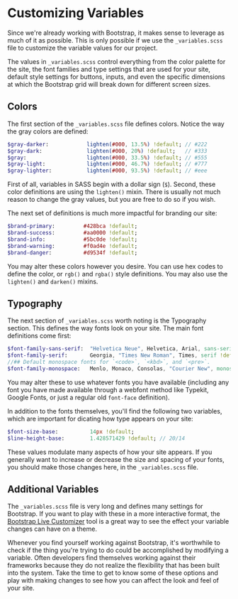 # Customizing Variables

Since we're already working with Bootstrap, it makes sense to leverage as much of it as possible. This is only possible if we use the `_variables.scss` file to customize the variable values for our project.

The values in `_variables.scss` control everything from the color palette for the site, the font families and type settings that are used for your site, default style settings for buttons, inputs, and even the specific dimensions at which the Bootstrap grid will break down for different screen sizes.

## Colors

The first section of the `_variables.scss` file defines colors. Notice the way the gray colors are defined:

```sass
$gray-darker:            lighten(#000, 13.5%) !default; // #222
$gray-dark:              lighten(#000, 20%) !default;   // #333
$gray:                   lighten(#000, 33.5%) !default; // #555
$gray-light:             lighten(#000, 46.7%) !default; // #777
$gray-lighter:           lighten(#000, 93.5%) !default; // #eee
```

First of all, variables in SASS begin with a dollar sign (`$`). Second, these color definitions are using the `lighten()` mixin. There is usually not much reason to change the gray values, but you are free to do so if you wish.

The next set of definitions is much more impactful for branding our site:

```sass
$brand-primary:         #428bca !default;
$brand-success:         #aa0000 !default;
$brand-info:            #5bc0de !default;
$brand-warning:         #f0ad4e !default;
$brand-danger:          #d9534f !default;
```

You may alter these colors however you desire. You can use hex codes to define the color, or `rgb()` and `rgba()` style definitions. You may also use the `lighten()` and `darken()` mixins.

## Typography

The next section of `_variables.scss` worth noting is the Typography section. This defines the way fonts look on your site. The main font definitions come first:

```sass
$font-family-sans-serif:  "Helvetica Neue", Helvetica, Arial, sans-serif !default;
$font-family-serif:       Georgia, "Times New Roman", Times, serif !default;
//## Default monospace fonts for `<code>`, `<kbd>`, and `<pre>`.
$font-family-monospace:   Menlo, Monaco, Consolas, "Courier New", monospace !default;
```

You may alter these to use whatever fonts you have available (including any font you have made available through a webfont method like Typekit, Google Fonts, or just a regular old `font-face` definition).

In addition to the fonts themselves, you'll find the following two variables, which are important for dicating how type appears on your site:

```sass
$font-size-base:          14px !default;
$line-height-base:        1.428571429 !default; // 20/14
```

These values modulate many aspects of how your site appears. If you generally want to increase or decrease the size and spacing of your fonts, you should make those changes here, in the `_variables.scss` file.

## Additional Variables

The `_variables.scss` file is very long and defines many settings for Bootstrap. If you want to play with these in a more interactive format, the [Bootstrap Live Customizer](http://bootstrap-live-customizer.com/) tool is a great way to see the effect your variable changes can have on a theme.

Whenever you find yourself working against Bootstrap, it's worthwhile to check if the thing you're trying to do could be accomplished by modifying a variable. Often developers find themselves working against their frameworks because they do not realize the flexibility that has been built into the system. Take the time to get to know some of these options and play with making changes to see how you can affect the look and feel of your site.